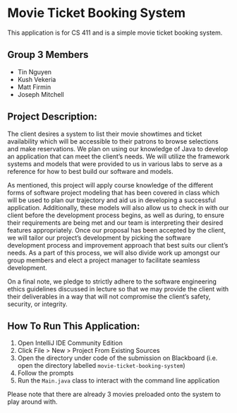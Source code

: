 # Movie Ticket Booking System
This application is for CS 411 and is a simple movie ticket booking system.

##  Group 3 Members
- Tin Nguyen
- Kush Vekeria
- Matt Firmin
- Joseph Mitchell

##  Project Description:
The client desires a system to list their movie showtimes and ticket availability which will be accessible to their patrons to browse selections and make reservations. We plan on using our knowledge of Java to develop an application that can meet the client’s needs. We will utilize the framework systems and models that were provided to us in various labs to serve as a reference for how to best build our software and models.



As mentioned, this project will apply course knowledge of the different forms of software project modeling that has been covered in class which will be used to plan our trajectory and aid us in developing a successful application. Additionally, these models will also allow us to check in with our client before the development process begins, as well as during, to ensure their requirements are being met and our team is interpreting their desired features appropriately. Once our proposal has been accepted by the client, we will tailor our project’s development by picking the software development process and improvement approach that best suits our client’s needs. As a part of this process, we will also divide work up amongst our group members and elect a project manager to facilitate seamless development.



On a final note, we pledge to strictly adhere to the software engineering ethics guidelines discussed in lecture so that we may provide the client with their deliverables in a way that will not compromise the client’s safety, security, or integrity.


##  How To Run This Application:
1. Open IntelliJ IDE Community Edition
2. Click File > New > Project From Existing Sources
3. Open the directory under code of the submission on Blackboard (i.e. open the directory labelled `movie-ticket-booking-system`)
4. Follow the prompts
5. Run the `Main.java` class to interact with the command line application

Please note that there are already 3 movies preloaded onto the system to play around with. 